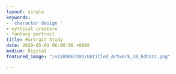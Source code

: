 ```yaml
---
layout: single
keywords:
- 'character design '
- mythical creature
- fantasy portrait
title: Portrait Study
date: 2020-05-01 06:00:00 +0000
medium: Digital
featured_image: "/v1589067393/Untitled_Artwork_18_hdhzzr.png"

---
```

